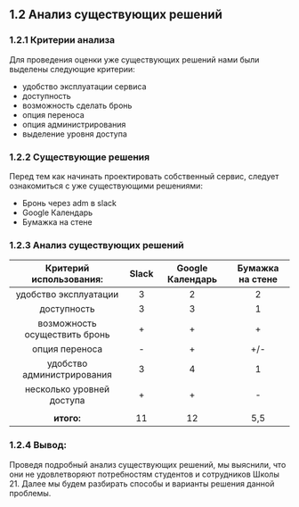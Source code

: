 ## 1.2 Анализ существующих решений

### **1.2.1 Критерии анализа**
Для проведения оценки уже существующих решений нами были выделены следующие критерии:

- удобство эксплуатации сервиса
- доступность
- возможность сделать бронь
- опция переноса
- опция администрирования
- выделение уровня доступа

### **1.2.2 Существующие решения**
Перед тем как начинать проектировать собственный сервис, следует ознакомиться с уже существующими решениями:
- Бронь через adm в slack
- Google Календарь
- Бумажка на стене

### **1.2.3 Анализ существующих решений**
| **Критерий использования:** | **Slack** | **Google Календарь** | **Бумажка на стене** |
| :---: | :---: | :---: | :---: |
| удобство эксплуатации | 3 | 2 | 2 |
| доступность | 3 | 3 | 1 |
| возможность осуществить бронь | + | + | + |
| опция переноса | - | + | +/- |
| удобство администрирования | 3 | 4 | 1 |
| несколько уровней доступа | + | + | - |
| | | |
| **итого:** | 11 | 12 | 5,5 |

### **1.2.4 Вывод:**
Проведя подробный анализ существующих решений, мы выяснили, что они не удовлетворяют потребностям студентов и сотрудников Школы 21. Далее мы будем разбирать способы и варианты решения данной проблемы.